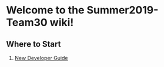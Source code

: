 # Welcome to the Summer2019-Team30 wiki!

## Where to Start

1. [New Developer Guide](https://github.com/fluffysheep-codeu/Summer2019-Team30/wiki/New-Developer-Guide)
